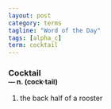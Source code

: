 ```yaml
---
layout: post
category: terms
tagline: "Word of the Day"
tags: [alpha_c]
term: cocktail
---
```


<h3>Cocktail<br/> <small>&mdash; n. (cock<span>&middot;</span>tail)</small></h3>
<p><ol>
<li>the back half of a rooster</li>
</ol></p>
